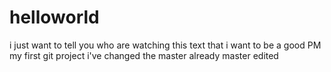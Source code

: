 # helloworld
i just want to tell you who are watching this text that i want to be a good PM my first git project i've changed the master already master edited
